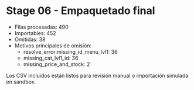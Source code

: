 # Stage 06 - Empaquetado final

* Filas procesadas: 490
* Importables: 452
* Omitidas: 38
* Motivos principales de omisión:
  * resolve_error:missing_id_menu_lvl1: 36
  * missing_cat_lvl1_id: 36
  * missing_price_and_stock: 2

Los CSV incluidos están listos para revisión manual o importación simulada en sandbox.
